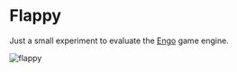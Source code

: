 # Flappy

Just a small experiment to evaluate the [Engo](https://engo.io) game engine.

![flappy](https://assets.c7.se/screenshots/flappy-20170226-131035.png)
